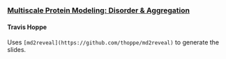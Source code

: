 ### [Multiscale Protein Modeling: Disorder & Aggregation](http://thoppe.github.io/Presentation_Research_IDP/)

#### Travis Hoppe

Uses `[md2reveal](https://github.com/thoppe/md2reveal)` to generate the slides.